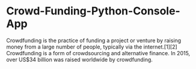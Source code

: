 # Crowd-Funding-Python-Console-App
Crowdfunding is the practice of funding a project or venture by raising money from a large number of people, typically via the internet.[1][2] Crowdfunding is a form of crowdsourcing and alternative finance. 
In 2015, over US$34 billion was raised worldwide by crowdfunding.
